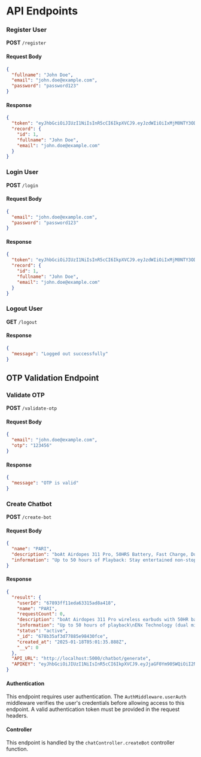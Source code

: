 # API Endpoints

### Register User
**POST** `/register`

#### Request Body
```json
{
  "fullname": "John Doe",
  "email": "john.doe@example.com",
  "password": "password123"
}
```

#### Response
```json
{
  "token": "eyJhbGciOiJIUzI1NiIsInR5cCI6IkpXVCJ9.eyJzdWIiOiIxMjM0NTY3ODkwIiwibmFtZSI6IkpvaGFuIERvZSIsImVtYWlsIjoiam9obmUuZG9lQGV4YW1wbGUuY29tIn0.abc123",
  "record": {
    "id": 1,
    "fullname": "John Doe",
    "email": "john.doe@example.com"
  }
}
```

### Login User
**POST** `/login`

#### Request Body
```json
{
  "email": "john.doe@example.com",
  "password": "password123"
}
```

#### Response
```json
{
  "token": "eyJhbGciOiJIUzI1NiIsInR5cCI6IkpXVCJ9.eyJzdWIiOiIxMjM0NTY3ODkwIiwibmFtZSI6IkpvaGFuIERvZSIsImVtYWlsIjoiam9obmUuZG9lQGV4YW1wbGUuY29tIn0.abc123",
  "record": {
    "id": 1,
    "fullname": "John Doe",
    "email": "john.doe@example.com"
  }
}
```

### Logout User
**GET** `/logout`

#### Response
```json
{
  "message": "Logged out successfully"
}
```

## OTP Validation Endpoint

### Validate OTP
**POST** `/validate-otp`

#### Request Body
```json
{
  "email": "john.doe@example.com",
  "otp": "123456"
}
```

#### Response
```json
{
  "message": "OTP is valid"
}
```

### Create Chatbot
**POST** `/create-bot`

#### Request Body
```json
{
  "name": "PARI",
  "description": "boAt Airdopes 311 Pro, 50HRS Battery, Fast Charge, Dual Mics ENx Tech, Transparent LID, Low Latency, IPX4, IWP Tech, v5.3 Bluetooth Earbuds, TWS Ear Buds Wireless Earphones with mic (Active Black)",
  "information": "Up to 50 hours of Playback: Stay entertained non-stop with up to 50 hours of massive playtime. Pop in boAt Airdopes 311 Pro TWS Earbuds and make commutes fun with your favorite tunes for company ENx Technology: ENx-powered dual mics in these earbuds make attending calls in public spaces a breeze.Speak and listen from busy roads, airport lounges, cafés, and more without pesky background sounds.ASAP Charging: Charge for just 10 minutes and hit play on entertainment for 150 minutes. Finish the latest OTT releases or relive your old favorites with swift charging"
}
```

#### Response
```json
{
  "result": {
    "userId": "67893ff11eda63315ad8a418",
    "name": "PARI",
    "requestCount": 0,
    "description": "boAt Airdopes 311 Pro wireless earbuds with 50HR battery, fast charge, dual mics, and low latency.",
    "information": "Up to 50 hours of playback\nENx Technology (dual mics)\nASAP Charging: 10 minutes = 150 minutes",
    "status": "active",
    "_id": "678b35af3d77885e98430fce",
    "created_at": "2025-01-18T05:01:35.888Z",
    "__v": 0
  },
  "API_URL": "http://localhost:5000/chatbot/generate",
  "APIKEY": "eyJhbGciOiJIUzI1NiIsInR5cCI6IkpXVCJ9.eyJjaGF0Ym90SWQiOiI2NzhiMzVhZjNkNzc4ODVlOTg0MzBmY2UiLCJpYXQiOjE3MzcxNzY0OTV9.7mJLEs29l0A3cSPp-ibvqPOe5FyqQMif-CDg7UghRZs"
}
```

#### Authentication
This endpoint requires user authentication. The `AuthMiddleware.userAuth` middleware verifies the user's credentials before allowing access to this endpoint. A valid authentication token must be provided in the request headers.

#### Controller
This endpoint is handled by the `chatController.createBot` controller function.
